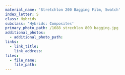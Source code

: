 ```yaml
---
material_name: 'Stretchlon 200 Bagging Film, Swatch'
index_letter: S
class: Hybrids
subclass: 'Hybrids: Composites'
primary_photo_path: /1688 strechlon 800 bagging.jpg
additional_photos:
  - additional_photo_path:
links:
  - link_title:
    link_address:
files:
  - file_name:
    file_path:
---
```



